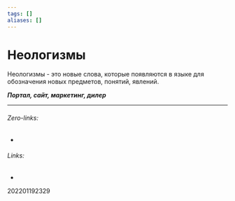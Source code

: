 ```yaml
---
tags: []
aliases: []
---
```

# Неологизмы
Неологизмы - это новые слова, которые появляются в языке для обозначения новых предметов, понятий, явлений.

***Портал, сайт, маркетинг, дилер***
___
###### Zero-links:
-
###### Links:
-

202201192329